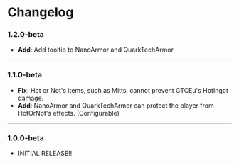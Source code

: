 # Changelog
### 1.2.0-beta
- **Add**: Add tooltip to NanoArmor and QuarkTechArmor
---
### 1.1.0-beta
- **Fix**: Hot or Not's items, such as Mitts, cannot prevent GTCEu's HotIngot damage.
- **Add**: NanoArmor and QuarkTechArmor can protect the player from HotOrNot's effects. (Configurable)
---
### 1.0.0-beta
- INITIAL RELEASE!!